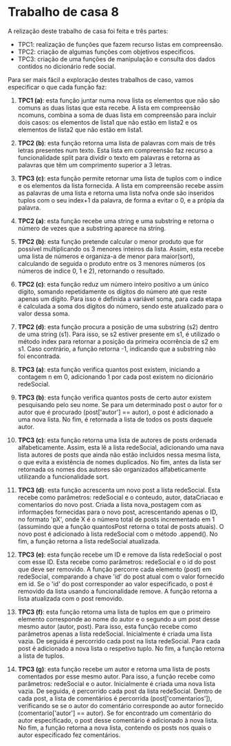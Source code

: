# Trabalho de casa 8

A relização deste trabalho de casa foi feita e três partes:
- TPC1: realização de funções que fazem recurso listas em compreensão.
- TPC2: criação de algumas funções com objetivos especificos.
- TPC3: criação de uma funções de manipulação  e consulta dos dados contidos no dicionário rede social.

Para ser mais fácil a exploração destes trabalhos de caso, vamos especificar o que cada função faz:
1. **TPC1 (a)**: esta função juntar numa nova lista os elementos que não são comuns as duas listas que esta recebe. A lista em compreensão ncomuns, combina a soma de duas lista em compreensão para incluir dois casos: os elementos de lista1 que não estão em lista2 e os elementos de lista2 que não estão em lista1.

2. **TPC2 (b)**: esta função retorna uma lista de palavras com mais de três letras presentes num texto. Esta lista em compreensão faz recurso a funcionalidade split para dividir o texto em palavras e retorna as palavras que têm um comprimento superior a 3 letras. 

3. **TPC3 (c)**: esta função permite retornar uma lista de tuplos com o indice e os elementos da lista fornecida. A lista em compreensão recebe assim as palavras de uma lista e retorna uma lista nofva onde são inseridos tuplos com o seu index+1 da palavra, de forma a evitar o 0, e a própia da palavra. 

4. **TPC2 (a)**: esta função recebe uma string e uma substring e retorna o número de vezes que a substring aparece na string.

5. **TPC2 (b)**: esta função pretende calcular o menor produto que for possível multiplicando os 3 menores inteiros da lista. Assim, esta recebe uma lista de números e organiza-a de menor para maior(sort), calculando de seguida o produto entre os 3 menores números (os números de indice 0, 1 e 2), retornando o resultado.

6. **TPC2 (c)**: esta função reduz um número inteiro positivo a um único dígito, somando repetidamente os dígitos do número até que reste apenas um dígito. Para isso é definida a variável soma, para cada etapa é calculada a soma dos dígitos do número, sendo este atualizado para o valor dessa soma.

7. **TPC2 (d)**: esta função procura a posição de uma substring (s2) dentro de uma string (s1). Para isso, se s2 estiver presente em s1, é utilizado o método index para retornar a posição da primeira ocorrência de s2 em s1. Caso contrário, a função retorna -1, indicando que a substring não foi encontrada. 

8. **TPC3 (a)**: esta função verifica quantos post existem, iniciando a contagem n em 0, adicionando 1 por cada post existem no dicionário redeSocial.

9. **TPC3 (b)**: esta função verifica quantos posts de certo autor existem pesquisando pelo seu nome. Se para um determinado post o autor for o autor que é procurado (post['autor'] == autor), o post é adicionado a uma nova lista. No fim, é retornada a lista de todos os posts daquele autor.

10. **TPC3 (c)**: esta função retorna uma lista de autores de posts ordenada alfabeticamente. Assim, esta lê a lista redeSocial, adicionando uma nava lista autores de posts que ainda não estão incluidos nessa mesma lista, o que evita a existência de nomes duplicados. No fim, antes da lista ser retornada os nomes dos autores são organizados alfabeticamente utilizando a funcionalidade sort.

11. **TPC3 (d)**: esta função acrescenta um novo post a lista redeSocial. Esta recebe como parâmetros: redeSocial e o conteudo, autor, dataCriacao e comentarios do novo post. Criada a lista nova_postagem com as informações fornecidas para o novo post, acrescentando apenas o ID, no formato 'pX', onde X é o número total de posts incrementado em 1 (assumindo que a função quantosPost retorna o total de posts atuais). O novo post é adicionado à lista redeSocial com o método .append(). No fim, a função retorna a lista redeSocial atualizada. 

12. **TPC3 (e)**: esta função recebe um ID e remove da lista redeSocial o post com esse ID. Esta recebe como parâmetros: redeSocial e o id do post que deve ser removido. A função percorre cada elemento (post) em redeSocial, comparando a chave 'id' do post atual com o valor fornecido em id. Se o 'id' do post corresponder ao valor especificado, o post é removido da lista usando a funcionalidade remove. A função retorna a lista atualizada com o post removido. 

13. **TPC3 (f)**: esta função retorna uma lista de tuplos em que o primeiro elemento corresponde ao nome do autor e o segundo a um post desse mesmo autor (autor, post). Para isso, esta função recebe como parâmetros apenas a lista redeSocial. Inicialmente é criada uma lista vazia. De seguida é percorrido cada post na lista redeSocial. Para cada post é adicionado a nova lista o respetivo tuplo. No fim, a função retorna a lista de tuplos. 

14. **TPC3 (g)**: esta função recebe um autor e retorna uma lista de posts comentados por esse mesmo autor. Para isso, a função recebe como parâmetros: redeSocial e o autor. Inicialmente é criada uma nova lista vazia. De seguida, é percorrido cada post da lista redeSocial. Dentro de cada post, a lista de comentários é percorrida (post['comentarios']), verificando se se o autor do comentário corresponde ao autor fornecido (comentario['autor'] == autor). Se for encontrado um comentário do autor especificado, o post desse comentário é adicionado à nova lista. No fim, a função retorna a nova lista, contendo os posts nos quais o autor especificado fez comentários.